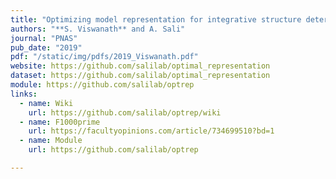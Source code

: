 ```yaml
---
title: "Optimizing model representation for integrative structure determination of macromolecular assemblies"
authors: "**S. Viswanath** and A. Sali"
journal: "PNAS"
pub_date: "2019"
pdf: "/static/img/pdfs/2019_Viswanath.pdf" 
website: https://github.com/salilab/optimal_representation
dataset: https://github.com/salilab/optimal_representation
module: https://github.com/salilab/optrep
links:
  - name: Wiki
    url: https://github.com/salilab/optrep/wiki   
  - name: F1000prime
    url: https://facultyopinions.com/article/734699510?bd=1 
  - name: Module
    url: https://github.com/salilab/optrep

---
```

